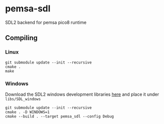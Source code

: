 # pemsa-sdl
SDL2 backend for pemsa pico8 runtime

## Compiling

### Linux

```
git submodule update --init --recursive
cmake .
make
```

### Windows

Download the SDL2 windows development libraries [here](https://www.libsdl.org/download-2.0.php) and place it under `libs/SDL_windows`

```
git submodule update --init --recursive
cmake . -D WINDOWS=1
cmake --build . --target pemsa_sdl --config Debug
```